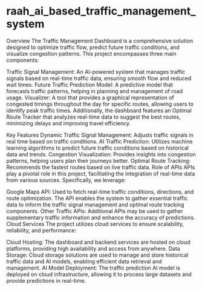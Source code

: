 # raah_ai_based_traffic_management_system

Overview
The Traffic Management Dashboard is a comprehensive solution designed to optimize traffic flow, predict future traffic conditions, and visualize congestion patterns. This project encompasses three main components:

Traffic Signal Management: An AI-powered system that manages traffic signals based on real-time traffic data, ensuring smooth flow and reduced wait times.
Future Traffic Prediction Model: A predictive model that forecasts traffic patterns, helping in planning and management of road usage.
Visualizer: A tool that provides a graphical representation of congested timings throughout the day for specific routes, allowing users to identify peak traffic times.
Additionally, the dashboard features an Optimal Route Tracker that analyzes real-time data to suggest the best routes, minimizing delays and improving travel efficiency.

Key Features
Dynamic Traffic Signal Management: Adjusts traffic signals in real time based on traffic conditions.
AI Traffic Prediction: Utilizes machine learning algorithms to predict future traffic conditions based on historical data and trends.
Congestion Visualization: Provides insights into congestion patterns, helping users plan their journeys better.
Optimal Route Tracking: Recommends the fastest routes based on live traffic data.
Role of APIs
APIs play a pivotal role in this project, facilitating the integration of real-time data from various sources. Specifically, we leverage:

Google Maps API: Used to fetch real-time traffic conditions, directions, and route optimization. The API enables the system to gather essential traffic data to inform the traffic signal management and optimal route tracking components.
Other Traffic APIs: Additional APIs may be used to gather supplementary traffic information and enhance the accuracy of predictions.
Cloud Services
The project utilizes cloud services to ensure scalability, reliability, and performance:

Cloud Hosting: The dashboard and backend services are hosted on cloud platforms, providing high availability and access from anywhere.
Data Storage: Cloud storage solutions are used to manage and store historical traffic data and AI models, enabling efficient data retrieval and management.
AI Model Deployment: The traffic prediction AI model is deployed on cloud infrastructure, allowing it to process large datasets and provide predictions in real-time.
